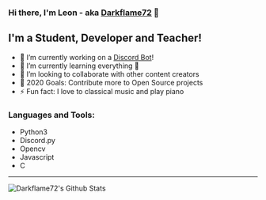 ### Hi there, I'm Leon - aka [Darkflame72][website] 👋

## I'm a Student, Developer and Teacher!
- 🔭 I’m currently working on a [Discord Bot][obsidion]!
- 🌱 I’m currently learning everything 🤣
- 👯 I’m looking to collaborate with other content creators
- 🥅 2020 Goals: Contribute more to Open Source projects
- ⚡ Fun fact: I love to classical music and play piano

### Languages and Tools:

- Python3
- Discord.py
- Opencv
- Javascript
- C

---

<img align="left" alt="Darkflame72's Github Stats" src="https://github-readme-stats.vercel.app/api?username=Darkflame72&show_icons=true&hide_border=true" />

[website]: https://leon.bowie-co.nz
[obsidion]: https://github.com/Darkflame72/Obsidion
